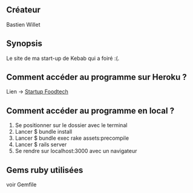 ## Créateur

Bastien Willet

## Synopsis

Le site de ma start-up de Kebab qui a foiré :(.

## Comment accéder au programme sur Heroku ?

Lien -> [Startup Foodtech](https://startupfoodtechhuhu.herokuapp.com/)<br />

## Comment accéder au programme en local ?

1. Se positionner sur le dossier avec le terminal
2. Lancer $ bundle install
3. Lancer $ bundle exec rake assets:precompile
4. Lancer $ rails server
5. Se rendre sur localhost:3000 avec un navigateur

## Gems ruby utilisées

voir Gemfile
